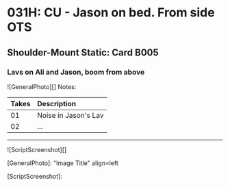 # 031H: CU - Jason on bed. From side OTS

## Shoulder-Mount Static: Card B005

### Lavs on Ali and Jason, boom from above

![GeneralPhoto][]
Notes: 

| Takes | Description |
|:---|:----|
| 01 | Noise in Jason's Lav |
| 02 | ... |

----

![ScriptScreenshot][]


[GeneralPhoto]:  "Image Title" align=left

[ScriptScreenshot]: 